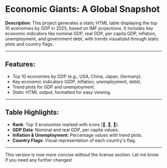 # Economic Giants: A Global Snapshot

**Description**:
This project generates a static HTML table displaying the top 10 economies by GDP in 2025, based on IMF projections. It includes key economic indicators like nominal GDP, real GDP, per capita GDP, inflation, unemployment, and government debt, with trends visualized through static plots and country flags.

---

## Features:

* Top 10 economies by GDP (e.g., USA, China, Japan, Germany).
* Key economic indicators (GDP, inflation, unemployment, debt).
* Trend plots for GDP and unemployment.
* Static HTML output, formatted for easy viewing.

---

## Table Highlights:

* **Rank**: Top 3 economies marked with icons (🥇, 🥈, 🥉).
* **GDP Data**: Nominal and real GDP, per capita values.
* **Inflation & Unemployment**: Percentage values with trend plots.
* **Country Flags**: Visual representation of each country's flag.

---

This version is now more concise without the license section. Let me know if you need any further changes!
